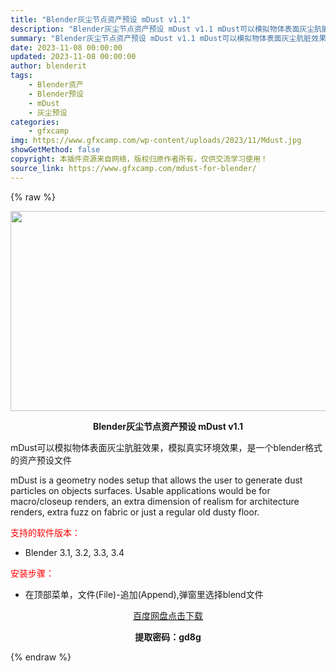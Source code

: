 ```yaml
---
title: "Blender灰尘节点资产预设 mDust v1.1"
description: "Blender灰尘节点资产预设 mDust v1.1 mDust可以模拟物体表面灰尘肮脏效果，模拟真实环境效果，是一个blender格式的资产预设文件 mDust is a geometry node..."
summary: "Blender灰尘节点资产预设 mDust v1.1 mDust可以模拟物体表面灰尘肮脏效果，模拟真实环境效果，是一个blender格式的资产预设文件 mDust is a geometry node..."
date: 2023-11-08 00:00:00
updated: 2023-11-08 00:00:00
author: blenderit
tags: 
    - Blender资产
    - Blender预设
    - mDust
    - 灰尘预设
categories:
    - gfxcamp
img: https://www.gfxcamp.com/wp-content/uploads/2023/11/Mdust.jpg
showGetMethod: false
copyright: 本插件资源来自网络，版权归原作者所有，仅供交流学习使用！
source_link: https://www.gfxcamp.com/mdust-for-blender/
---
```


{% raw %}
<div><p><img decoding="async" class="aligncenter size-full wp-image-116336" src="https://www.gfxcamp.com/wp-content/uploads/2023/11/Mdust.jpg" data-src="https://www.gfxcamp.com/wp-content/uploads/2023/11/Mdust.jpg" alt="" width="640" height="320" data-srcset="https://www.gfxcamp.com/wp-content/uploads/2023/11/Mdust.jpg 640w, https://www.gfxcamp.com/wp-content/uploads/2023/11/Mdust-150x75.jpg 150w" data-sizes="(max-width: 640px) 100vw, 640px"></p><p style="text-align: center;"><strong>Blender灰尘节点资产预设 mDust v1.1</strong></p><p>mDust可以模拟物体表面灰尘肮脏效果，模拟真实环境效果，是一个blender格式的资产预设文件</p><p>mDust is a geometry nodes setup that allows the user to generate dust particles on objects surfaces. Usable applications would be for macro/closeup renders, an extra dimension of realism for architecture renders, extra fuzz on fabric or just a regular old dusty floor.</p><p style="text-align: left;"><span style="color: #ff0000;">支持的软件版本：</span></p><ul>
<li style="text-align: left;">Blender 3.1, 3.2, 3.3, 3.4</li>
</ul><p style="text-align: left;"><span style="color: #ff0000;">安装步骤：</span></p><ul>
<li>在顶部菜单，文件(File)-追加(Append),弹窗里选择blend文件</li>
</ul><p style="text-align: center;"><a class="maxbutton-3 maxbutton maxbutton-baidu" target="_blank" rel="noopener" href="https://pan.baidu.com/s/1BHgqkHFxFdSqgUPCyC27QQ?pwd=gd8g"><span class="mb-text">百度网盘点击下载</span></a></p><p style="text-align: center;"><strong>提取密码：gd8g</strong></p></div>
<div style="display: none">gfxcamp</div>
{% endraw %}